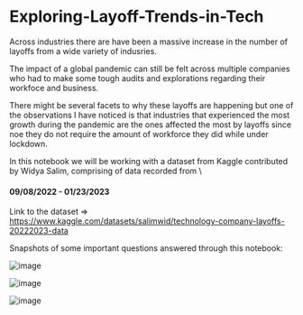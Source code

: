 # Exploring-Layoff-Trends-in-Tech
Across industries there are have been a massive increase in the number of layoffs from a wide variety of indusries.

The impact of a global pandemic can still be felt across multiple companies who had to make some tough audits and explorations regarding their workfoce and business.

There might be several facets to why these layoffs are happening but one of the observations I have noticed is that industries that experienced the most growth during the pandemic are the ones affected the most by layoffs since noe they do not require the amount of workforce they did while under lockdown.

In this notebook we will be working with a dataset from Kaggle contributed by Widya Salim, comprising of data recorded from \
#### 09/08/2022 - 01/23/2023

Link to the dataset => https://www.kaggle.com/datasets/salimwid/technology-company-layoffs-20222023-data

Snapshots of some important questions answered through this notebook:

![image](https://user-images.githubusercontent.com/58004775/218269636-26f05c1d-4ecd-4730-aa01-82f3cd743761.png)

![image](https://user-images.githubusercontent.com/58004775/218269671-9775c945-0f5f-46f9-8641-113741a02856.png)

![image](https://user-images.githubusercontent.com/58004775/218269701-e0ba7abc-0868-421d-abc5-49a7b1b34752.png)


